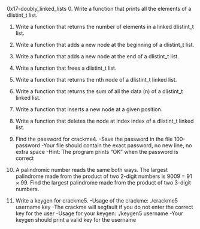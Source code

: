 0x17-doubly_linked_lists
0. Write a function that prints all the elements of a dlistint_t list.
1. Write a function that returns the number of elements in a linked dlistint_t list.
2. Write a function that adds a new node at the beginning of a dlistint_t list.
3. Write a function that adds a new node at the end of a dlistint_t list.
4. Write a function that frees a dlistint_t list.
5. Write a function that returns the nth node of a dlistint_t linked list.
6. Write a function that returns the sum of all the data (n) of a dlistint_t linked list.
7. Write a function that inserts a new node at a given position.
8. Write a function that deletes the node at index index of a dlistint_t linked list.

100. Find the password for crackme4.
-Save the password in the file 100-password
-Your file should contain the exact password, no new line, no extra space
-Hint: The program prints “OK” when the password is correct

102. A palindromic number reads the same both ways. The largest palindrome made from the product of two 2-digit numbers is 9009 = 91 × 99. Find the largest palindrome made from the product of two 3-digit numbers.

103. Write a keygen for crackme5.
-Usage of the crackme: ./crackme5 username key
-The crackme will segfault if you do not enter the correct key for the user
-Usage for your keygen: ./keygen5 username
-Your keygen should print a valid key for the username
